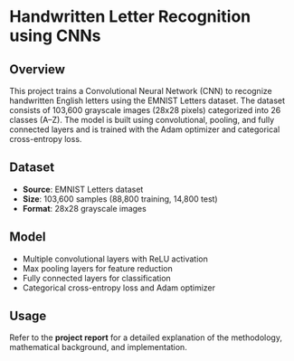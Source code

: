 # Handwritten Letter Recognition using CNNs  

## Overview  
This project trains a Convolutional Neural Network (CNN) to recognize handwritten English letters using the EMNIST Letters dataset. The dataset consists of 103,600 grayscale images (28x28 pixels) categorized into 26 classes (A–Z). The model is built using convolutional, pooling, and fully connected layers and is trained with the Adam optimizer and categorical cross-entropy loss.  

## Dataset  
- **Source**: EMNIST Letters dataset  
- **Size**: 103,600 samples (88,800 training, 14,800 test)  
- **Format**: 28x28 grayscale images  

## Model  
- Multiple convolutional layers with ReLU activation  
- Max pooling layers for feature reduction  
- Fully connected layers for classification  
- Categorical cross-entropy loss and Adam optimizer  

## Usage  
Refer to the **project report** for a detailed explanation of the methodology, mathematical background, and implementation.  

